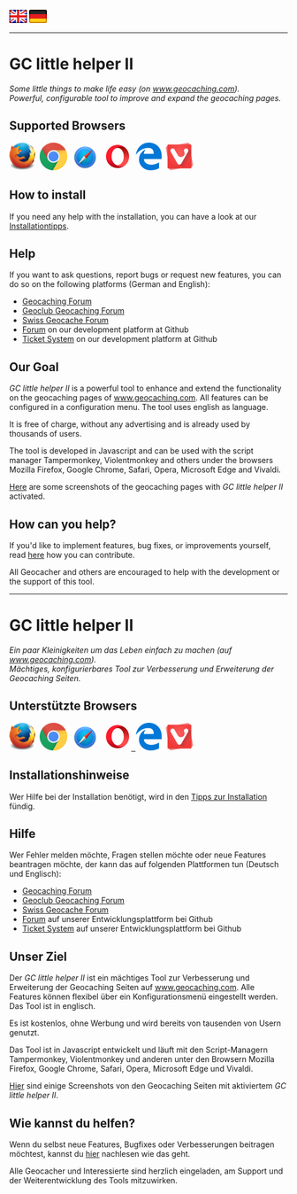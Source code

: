 <a href="#user-content-en" title=""><img src="/images/flag_en.png"></a>
<a href="#user-content-de" title=""><img src="/images/flag_de.png"></a>

---
# GC little helper II <a id="user-content-en"></a>
*Some little things to make life easy (on www.geocaching.com).*<br>
*Powerful, configurable tool to improve and expand the geocaching pages.*

## Supported Browsers
<a href="//" style="cursor: auto;"><img src="/images/mozilla_firefox_logo_small.png" title="Mozilla Firefox" alt="Mozilla Firefox"></a>&nbsp;
<a href="//"><img src="/images/google_chrome_logo_small.png" title="Google Chrome" alt="Google Chrome"></a>&nbsp;
<a href="//"><img src="/images/safari_logo_small.png" title="Safari" alt="Safari"></a>&nbsp;
<a href="//"><img src="/images/opera_logo_small.png" title="Opera" alt="Opera"></a>&nbsp;
<a href="//"><img src="/images/microsoft_edge_logo_small.png" title="Microsoft Edge" alt="Microsoft Edge"></a>&nbsp;
<a href="//"><img src="/images/vivaldi_logo_small.png" title="Vivaldi" alt="Vivaldi"></a>

## How to install
If you need any help with the installation, you can have a look at our [Installationtipps](https://github.com/2Abendsegler/GClh/blob/master/docu/tips_installation.md#en).

## Help
If you want to ask questions, report bugs or request new features, you can do so on the following platforms (German and English): 
- [Geocaching Forum](https://forums.geocaching.com/GC/index.php?/topic/343005-gc-little-helper-ii/)
- [Geoclub Geocaching Forum](https://geoclub.de/forum/viewforum.php?f=117)
- [Swiss Geocache Forum](https://www.swissgeocacheforum.ch/forum/topic/12872-gc-little-helper-ii/)
- [Forum](https://github.com/2Abendsegler/GClh/discussions) on our development platform at Github
- [Ticket System](https://github.com/2Abendsegler/GClh/issues) on our development platform at Github

## Our Goal
*GC little helper II* is a powerful tool to enhance and extend the functionality on the geocaching pages of www.geocaching.com. All features can be configured in a configuration menu. The tool uses english as language.

It is free of charge, without any advertising and is already used by thousands of users.

The tool is developed in Javascript and can be used with the script manager Tampermonkey, Violentmonkey and others under the browsers Mozilla Firefox, Google Chrome, Safari, Opera, Microsoft Edge and Vivaldi.

[Here](https://github.com/2Abendsegler/GClh/blob/master/docu/overview_screenshots.md#readme) are some screenshots of the geocaching pages with *GC little helper II* activated.

## How can you help?
If you'd like to implement features, bug fixes, or improvements yourself, read [here](https://github.com/2Abendsegler/GClh/blob/master/docu/how_to_contribute.md#en) how you can contribute. 

All Geocacher and others are encouraged to help with the development or the support of this tool.

---
# GC little helper II <a id="user-content-de"></a>
*Ein paar Kleinigkeiten um das Leben einfach zu machen (auf www.geocaching.com).*<br>
*Mächtiges, konfigurierbares Tool zur Verbesserung und Erweiterung der Geocaching Seiten.*

## Unterstützte Browsers
<a href="//"><img src="/images/mozilla_firefox_logo_small.png" title="Mozilla Firefox" alt="Mozilla Firefox"></a>&nbsp;
<a href="//"><img src="/images/google_chrome_logo_small.png" title="Google Chrome" alt="Google Chrome"></a>&nbsp;
<a href="//"><img src="/images/safari_logo_small.png" title="Safari" alt="Safari"></a>&nbsp;
<a href="//"><img src="/images/opera_logo_small.png" title="Opera" alt="Opera">&nbsp;
<a href="//"><img src="/images/microsoft_edge_logo_small.png" title="Microsoft Edge" alt="Microsoft Edge"></a>&nbsp;
<a href="//"><img src="/images/vivaldi_logo_small.png" title="Vivaldi" alt="Vivaldi"></a>

## Installationshinweise
Wer Hilfe bei der Installation benötigt, wird in den [Tipps zur Installation](https://github.com/2Abendsegler/GClh/blob/master/docu/tips_installation.md#de) fündig.

## Hilfe
Wer Fehler melden möchte, Fragen stellen möchte oder neue Features beantragen möchte, der kann das auf folgenden Plattformen tun (Deutsch und Englisch): 
- [Geocaching Forum](https://forums.geocaching.com/GC/index.php?/topic/343005-gc-little-helper-ii/)
- [Geoclub Geocaching Forum](https://geoclub.de/forum/viewforum.php?f=117)
- [Swiss Geocache Forum](https://www.swissgeocacheforum.ch/forum/topic/12872-gc-little-helper-ii/)
- [Forum](https://github.com/2Abendsegler/GClh/discussions) auf unserer Entwicklungsplattform bei Github
- [Ticket System](https://github.com/2Abendsegler/GClh/issues) auf unserer Entwicklungsplattform bei Github

## Unser Ziel
Der *GC little helper II* ist ein mächtiges Tool zur Verbesserung und Erweiterung der Geocaching Seiten auf www.geocaching.com. Alle Features können flexibel über ein Konfigurationsmenü eingestellt werden. Das Tool ist in englisch. 

Es ist kostenlos, ohne Werbung und wird bereits von tausenden von Usern genutzt.

Das Tool ist in Javascript entwickelt und läuft mit den Script-Managern Tampermonkey, Violentmonkey und anderen unter den Browsern Mozilla Firefox, Google Chrome, Safari, Opera, Microsoft Edge und Vivaldi.

[Hier](https://github.com/2Abendsegler/GClh/blob/master/docu/overview_screenshots.md#readme) sind einige Screenshots von den Geocaching Seiten mit aktiviertem *GC little helper II*. 

## Wie kannst du helfen?
Wenn du selbst neue Features, Bugfixes oder Verbesserungen beitragen möchtest, kannst du [hier](https://github.com/2Abendsegler/GClh/blob/master/docu/how_to_contribute.md#de) nachlesen wie das geht.

Alle Geocacher und Interessierte sind herzlich eingeladen, am Support und der Weiterentwicklung des Tools mitzuwirken.  
